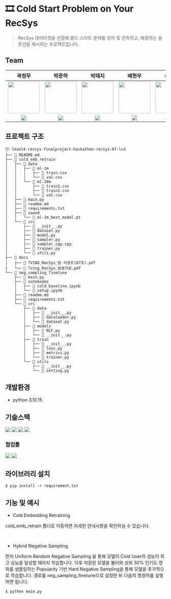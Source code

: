 # 🎞️ Cold Start Problem on Your RecSys
> RecSys 데이터셋을 선정해 콜드 스타트 문제를 정의 및 관측하고, 해결하는 솔루션을 제시하는 프로젝트입니다.

## Team
|곽정무|박준하|박태지|배현우|신경호|이효준
|:-:|:-:|:-:|:-:|:-:|:-:
|<img  width="100" height="100" src = 'https://avatars.githubusercontent.com/u/20788198?v=4'>|<img  width="100" height="100" src = 'https://avatars.githubusercontent.com/u/81938013?v=4'>|<img  width="100" height="100" src = 'https://avatars.githubusercontent.com/u/112858891?v=4'>|<img  width="100" height="100" src = 'https://avatars.githubusercontent.com/u/179800298?v=4'>|<img  width="100" height="100" src = 'https://avatars.githubusercontent.com/u/103016689?s=64&v=4'>|<img  width="100" height="100" src = 'https://avatars.githubusercontent.com/u/176903280?v=4'>|
|<a href = 'https://github.com/jkwag'><img src = 'https://img.shields.io/badge/github%20pages-121013?style=for-the-badge&logo=github&logoColor=white'> </a>|<a href = 'https://github.com/joshua5301'><img src = 'https://img.shields.io/badge/github%20pages-121013?style=for-the-badge&logo=github&logoColor=white'> </a>|<a href = 'https://github.com/spsp4755'><img src = 'https://img.shields.io/badge/github%20pages-121013?style=for-the-badge&logo=github&logoColor=white'> </a>|<a href = 'https://github.com/hwbae42'><img src = 'https://img.shields.io/badge/github%20pages-121013?style=for-the-badge&logo=github&logoColor=white'> </a>|<a href = 'https://github.com/Human3321'><img src = 'https://img.shields.io/badge/github%20pages-121013?style=for-the-badge&logo=github&logoColor=white'> </a>|<a href = 'https://github.com/Jun9096'><img src = 'https://img.shields.io/badge/github%20pages-121013?style=for-the-badge&logo=github&logoColor=white'> </a>|

## 프로젝트 구조
```
📦 level4-recsys-finalproject-hackathon-recsys-07-lv3
├── 📜 README.md
├── 📂 cold_emb_retrain
│   ├── 📂 data
│   │   ├── 📂 ml-1m
│   │   │   ├── 📜 train.csv
│   │   │   └── 📜 val.csv
│   │   └── 📂 ml-20m
│   │       ├── 📜 train1.csv
│   │       ├── 📜 train2.csv
│   │       └── 📜 val.csv
│   ├── 📜 main.py
│   ├── 📜 readme.md
│   ├── 📜 requirements.txt
│   ├── 📂 saved
│   │   └── 📜 ml-1m_best_model.pt
│   └── 📂 src
│       ├── 📜 __init__.py
│       ├── 📜 dataset.py
│       ├── 📜 model.py
│       ├── 📜 sampler.py
│       ├── 📜 sampler_cpp.cpp
│       ├── 📜 trainer.py
│       └── 📜 utils.py
├── 📂 docs
│   ├── 📜 TVING_RecSys_팀 리포트(07조).pdf
│   └── 📜 Tving_RecSys_발표자료.pdf
└── 📂 neg_sampling_finetune
    ├── 📜 main.py
    ├── 📂 notebooks
    │   ├── 📜 cold_baseline.ipynb
    │   └── 📜 setup.ipynb
    ├── 📜 readme.md
    ├── 📜 requirements.txt
    └── 📂 src
        ├── 📂 data
        │   ├── 📜 __init__.py
        │   ├── 📜 dataloader.py
        │   └── 📜 dataset.py
        ├── 📂 models
        │   ├── 📜 NCF.py
        │   └── 📜 __init__.py
        ├── 📂 train
        │   ├── 📜 __init__.py
        │   ├── 📜 loss.py
        │   ├── 📜 metrics.py
        │   └── 📜 trainer.py
        └── 📂 utils
            ├── 📜 __init__.py
            └── 📜 setting.py
```


## 개발환경 
- python 3.10.15

 ## 기술스택
<img src = 'https://img.shields.io/badge/python-3670A0?style=for-the-badge&logo=python&logoColor=ffdd54'> <img src = 'https://img.shields.io/badge/pandas-%23150458.svg?style=for-the-badge&logo=pandas&logoColor=white'> <img src= 'https://img.shields.io/badge/PyTorch-%23EE4C2C.svg?style=for-the-badge&logo=PyTorch&logoColor=white'> <img src ='https://img.shields.io/badge/numpy-%23013243.svg?style=for-the-badge&logo=numpy&logoColor=white'> 

### 협업툴
<img src ='https://img.shields.io/badge/jira-%230A0FFF.svg?style=for-the-badge&logo=jira&logoColor=white'> <img src = 'https://img.shields.io/badge/confluence-%23172BF4.svg?style=for-the-badge&logo=confluence&logoColor=white'>

## 라이브러리 설치
```shell
$ pip install -r requirement.txt
```

## 기능 및 예시
- Cold Embedding Retraining

cold_emb_retrain 폴더로 이동하면 자세한 안내사항을 확인하실 수 있습니다.

<br/>

- Hybrid Negative Sampling

먼저 Uniform Random Negative Sampling 을 통해 모델이 Cold User의 성능이 최고 성능을 달성할 때까지 학습합니다. 이후 저장된 모델을 불러와 상위 30% 인기도 영화를 샘플링하는
Popularity 기반 Hard Negative Sampling을 통해 모델을 추가적으로 학습합니다. 경로를 neg_sampling_finetune으로 설정한 뒤 다음의 명령어를 실행하면 됩니다.

```shell
$ python main.py 
```
